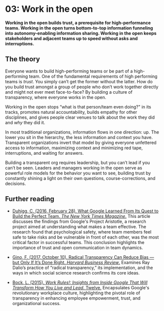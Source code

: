 # 03: Work in the open

**Working in the open builds trust, a prerequisite for high-performance teams. Working in the open turns bottom-to-top information funneling into autonomy-enabling information sharing. Working in the open keeps stakeholders and adjacent teams up to speed without asks and interruptions.**

## The theory

Everyone wants to build high-performing teams or be part of a high-performing team. One of the fundamental requirements of high performing teams is *trust*. You simply can’t get the former without the latter. How do you build trust amongst a group of people who don’t work together directly and might not ever meet face-to-face? By building a culture of transparency, where everyone works in the open.

Working in the open stops “what is that person/team even doing?" in its tracks, promotes natural accountability, builds empathy for other disciplines, and gives people clear venues to talk about the work they did and *why* they did it.

In most traditional organizations, information flows in one direction: up. The lower you sit in the hierarchy, the less information and context you have. Transparent organizations invert that model by giving everyone unfettered access to information, maximizing context and minimizing red tape, interruptions, and waiting for answers.

Building a transparent org requires leadership, but you can’t lead if you can’t be seen. Leaders and managers working in the open serve as powerful role models for the behavior you want to see, building trust by constantly shining a light on their own questions, course-corrections, and decisions.

## Further reading

- [Duhigg, C. (2016, February 28). What Google Learned From Its Quest to Build the Perfect Team. _The New York Times Magazine_.](https://www.nytimes.com/2016/02/28/magazine/what-google-learned-from-its-quest-to-build-the-perfect-team.html)
This article discusses the findings from Google's Project Aristotle, a research project aimed at understanding what makes a team effective. The research found that psychological safety, where team members feel safe to take risks and be vulnerable in front of each other, was the most critical factor in successful teams. This conclusion highlights the importance of trust and open communication in team dynamics.

- [Gino, F. (2017, October 10). Radical Transparency Can Reduce Bias — but Only If It’s Done Right. _Harvard Business Review_.](https://hbr.org/2017/10/radical-transparency-can-reduce-bias-but-only-if-its-done-right)
Examines Ray Dalio’s practice of “radical transparency,” its implementation, and the ways in which social science research confirms its core ideas.

- [Bock, L. (2015). _Work Rules!: Insights from Inside Google That Will Transform How You Live and Lead_. Twelve.](https://lccn.loc.gov/2014020843)
Encapsulates Google's revolutionary workplace culture, highlighting the pivotal role of transparency in enhancing employee empowerment, trust, and organizational success.
